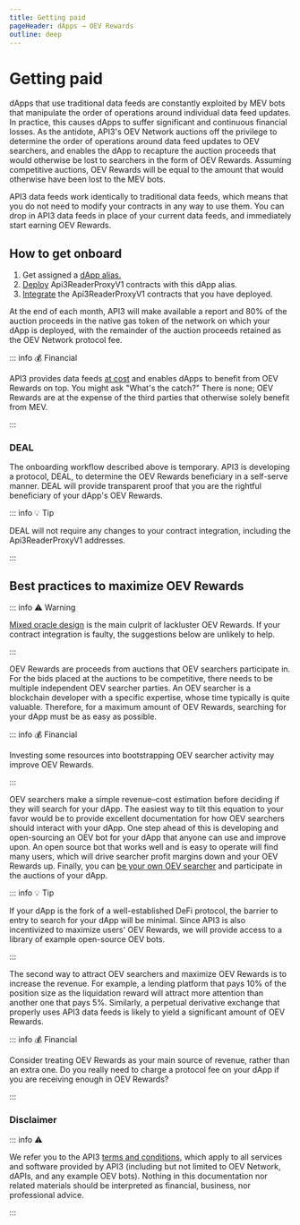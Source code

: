 ```yaml
---
title: Getting paid
pageHeader: dApps → OEV Rewards
outline: deep
---
```


<PageHeader/>

# Getting paid

dApps that use traditional data feeds are constantly exploited by MEV bots that manipulate the order of operations around individual data feed updates.
In practice, this causes dApps to suffer significant and continuous financial losses.
As the antidote, API3's OEV Network auctions off the privilege to determine the order of operations around data feed updates to OEV searchers, and enables the dApp to recapture the auction proceeds that would otherwise be lost to searchers in the form of OEV Rewards.
Assuming competitive auctions, OEV Rewards will be equal to the amount that would otherwise have been lost to the MEV bots.

API3 data feeds work identically to traditional data feeds, which means that you do not need to modify your contracts in any way to use them.
You can drop in API3 data feeds in place of your current data feeds, and immediately start earning OEV Rewards.

## How to get onboard

1. Get assigned a [dApp alias.](/dapps/oev-rewards/dapp-alias)
2. [Deploy](/dapps/integration/contract-integration#deployment) Api3ReaderProxyV1 contracts with this dApp alias.
3. [Integrate](/dapps/integration/contract-integration) the Api3ReaderProxyV1 contracts that you have deployed.

At the end of each month, API3 will make available a report and 80% of the auction proceeds in the native gas token of the network on which your dApp is deployed, with the remainder of the auction proceeds retained as the OEV Network protocol fee.

::: info 💰 Financial

API3 provides data feeds [at cost](/dapps/integration/index#pricing) and enables dApps to benefit from OEV Rewards on top.
You might ask "What's the catch?"
There is none; OEV Rewards are at the expense of the third parties that otherwise solely benefit from MEV.

:::

### DEAL

The onboarding workflow described above is temporary.
API3 is developing a protocol, DEAL, to determine the OEV Rewards beneficiary in a self-serve manner.
DEAL will provide transparent proof that you are the rightful beneficiary of your dApp's OEV Rewards.

::: info 💡 Tip

DEAL will not require any changes to your contract integration, including the Api3ReaderProxyV1 addresses.

:::

## Best practices to maximize OEV Rewards

::: info ⚠️ Warning

[Mixed oracle design](/dapps/integration/contract-integration#mixed-oracle-design) is the main culprit of lackluster OEV Rewards.
If your contract integration is faulty, the suggestions below are unlikely to help.

:::

OEV Rewards are proceeds from auctions that OEV searchers participate in.
For the bids placed at the auctions to be competitive, there needs to be multiple independent OEV searcher parties.
An OEV searcher is a blockchain developer with a specific expertise, whose time typically is quite valuable.
Therefore, for a maximum amount of OEV Rewards, searching for your dApp must be as easy as possible.

::: info 💰 Financial

Investing some resources into bootstrapping OEV searcher activity may improve OEV Rewards.

:::

OEV searchers make a simple revenue–cost estimation before deciding if they will search for your dApp.
The easiest way to tilt this equation to your favor would be to provide excellent documentation for how OEV searchers should interact with your dApp.
One step ahead of this is developing and open-sourcing an OEV bot for your dApp that anyone can use and improve upon.
An open source bot that works well and is easy to operate will find many users, which will drive searcher profit margins down and your OEV Rewards up.
Finally, you can [be your own OEV searcher](/oev-searchers/) and participate in the auctions of your dApp.

::: info 💡 Tip

If your dApp is the fork of a well-established DeFi protocol, the barrier to entry to search for your dApp will be minimal.
Since API3 is also incentivized to maximize users' OEV Rewards, we will provide access to a library of example open-source OEV bots.

:::

The second way to attract OEV searchers and maximize OEV Rewards is to increase the revenue.
For example, a lending platform that pays 10% of the position size as the liquidation reward will attract more attention than another one that pays 5%.
Similarly, a perpetual derivative exchange that properly uses API3 data feeds is likely to yield a significant amount of OEV Rewards.

::: info 💰 Financial

Consider treating OEV Rewards as your main source of revenue, rather than an extra one.
Do you really need to charge a protocol fee on your dApp if you are receiving enough in OEV Rewards?

:::

### Disclaimer
::: info ⚠️ 

We refer you to the API3 [terms and conditions](https://api3.org/terms-and-conditions/), which apply to all services and software provided by API3 (including but not limited to OEV Network, dAPIs, and any example OEV bots). Nothing in this documentation nor related materials should be interpreted as financial, business, nor professional advice. 

:::
